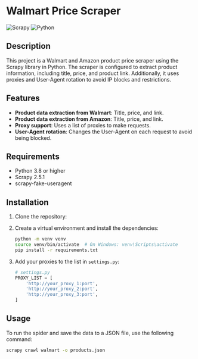 # Walmart Price Scraper

![Scrapy](https://img.shields.io/badge/Scrapy-2.5.1-brightgreen.svg)
![Python](https://img.shields.io/badge/Python-3.8-blue.svg)

## Description

This project is a Walmart and Amazon product price scraper using the Scrapy library in Python. The scraper is configured to extract product information, including title, price, and product link. Additionally, it uses proxies and User-Agent rotation to avoid IP blocks and restrictions.

## Features

- **Product data extraction from Walmart**: Title, price, and link.
- **Product data extraction from Amazon**: Title, price, and link.
- **Proxy support**: Uses a list of proxies to make requests.
- **User-Agent rotation**: Changes the User-Agent on each request to avoid being blocked.

## Requirements

- Python 3.8 or higher
- Scrapy 2.5.1
- scrapy-fake-useragent

## Installation

1. Clone the repository:

2. Create a virtual environment and install the dependencies:

    ```bash
    python -m venv venv
    source venv/bin/activate  # On Windows: venv\Scripts\activate
    pip install -r requirements.txt
    ```

3. Add your proxies to the list in `settings.py`:

    ```python
    # settings.py
    PROXY_LIST = [
        'http://your_proxy_1:port',
        'http://your_proxy_2:port',
        'http://your_proxy_3:port',
    ]
    ```

## Usage

To run the spider and save the data to a JSON file, use the following command:

```bash
scrapy crawl walmart -o products.json
```

